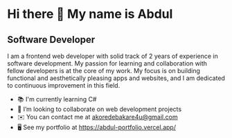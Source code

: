 # Hi there 👋 My name is Abdul


## Software Developer

I am a frontend web developer with solid track of 2 years of experience in software development. My passion for learning and collaboration with fellow developers is at the core of my work. My focus is on building functional and aesthetically pleasing apps and websites, and I am dedicated to continuous improvement in this field.

- 📚 I'm currently learning C#
- 👯 I’m looking to collaborate on web development projects
- ✉️  You can contact me at akoredebakare4u@gmail.com
- 🖥️ See my portfolio at https://abdul-portfolio.vercel.app/


